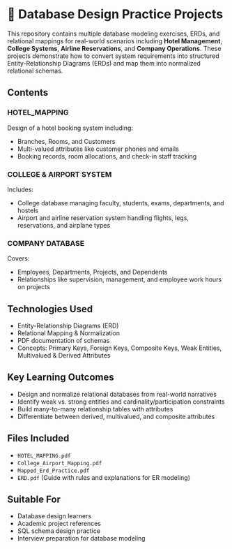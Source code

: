# 🏨 Database Design Practice Projects

This repository contains multiple database modeling exercises, ERDs, and relational mappings for real-world scenarios including **Hotel Management**, **College Systems**, **Airline Reservations**, and **Company Operations**. These projects demonstrate how to convert system requirements into structured Entity-Relationship Diagrams (ERDs) and map them into normalized relational schemas.

##  Contents

###  HOTEL_MAPPING
Design of a hotel booking system including:
- Branches, Rooms, and Customers
- Multi-valued attributes like customer phones and emails
- Booking records, room allocations, and check-in staff tracking

###  COLLEGE & AIRPORT SYSTEM
Includes:
- College database managing faculty, students, exams, departments, and hostels
- Airport and airline reservation system handling flights, legs, reservations, and airplane types

###  COMPANY DATABASE
Covers:
- Employees, Departments, Projects, and Dependents
- Relationships like supervision, management, and employee work hours on projects

##  Technologies Used
- Entity-Relationship Diagrams (ERD)
- Relational Mapping & Normalization
- PDF documentation of schemas
- Concepts: Primary Keys, Foreign Keys, Composite Keys, Weak Entities, Multivalued & Derived Attributes

##  Key Learning Outcomes
- Design and normalize relational databases from real-world narratives
- Identify weak vs. strong entities and cardinality/participation constraints
- Build many-to-many relationship tables with attributes
- Differentiate between derived, multivalued, and composite attributes

##  Files Included
- `HOTEL_MAPPING.pdf`
- `College_Airport_Mapping.pdf`
- `Mapped_Erd_Practice.pdf`
- `ERD.pdf` (Guide with rules and explanations for ER modeling)

##  Suitable For
- Database design learners
- Academic project references
- SQL schema design practice
- Interview preparation for database modeling
